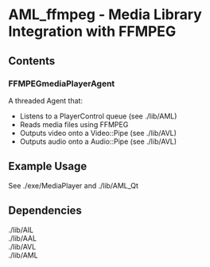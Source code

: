 # AML_ffmpeg - Media Library Integration with FFMPEG

## Contents

### FFMPEGmediaPlayerAgent
A threaded Agent that:  
- Listens to a PlayerControl queue (see ./lib/AML)  
- Reads media files using FFMPEG  
- Outputs video onto a Video::Pipe (see ./lib/AVL)  
- Outputs audio onto a Audio::Pipe (see ./lib/AVL)  

## Example Usage
See ./exe/MediaPlayer and ./lib/AML_Qt

## Dependencies

./lib/AIL  
./lib/AAL  
./lib/AVL  
./lib/AML  
